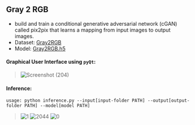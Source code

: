 ## Gray 2 RGB
- build and train a conditional generative adversarial network (cGAN) called pix2pix that learns a mapping from input images to output images.
- Dataset: <a href='https://drive.google.com/drive/folders/1p7aCjeY2AzDwewx8K_I6Ew0XobH3Hjrh?usp=sharing'>Gray2RGB</a>
- Model: <a href='#'>Gray2RGB.h5</a>


#### Graphical User Interface using `pyQt`:


> ![Screenshot (204)](https://user-images.githubusercontent.com/77120507/163546048-ac7af1e8-07b5-4ffe-b1d7-d7d9603e63b0.png)




#### Inference:
  ```shell
  usage: python inference.py --input[input-folder PATH] --output[output-folder PATH] --model[model PATH]
  ```
  
  
> ![1](https://user-images.githubusercontent.com/77120507/163133974-854ba714-0bb4-4fd8-a6ec-17ce0a2bd592.jpg)
![2044](https://user-images.githubusercontent.com/77120507/163134265-1daefa4f-da16-4a35-bd9e-63033b37da63.jpg)
![0](https://user-images.githubusercontent.com/77120507/163134011-ac9e9b9d-a5e5-4f9c-af8d-07b1f3cafb3d.jpg)


